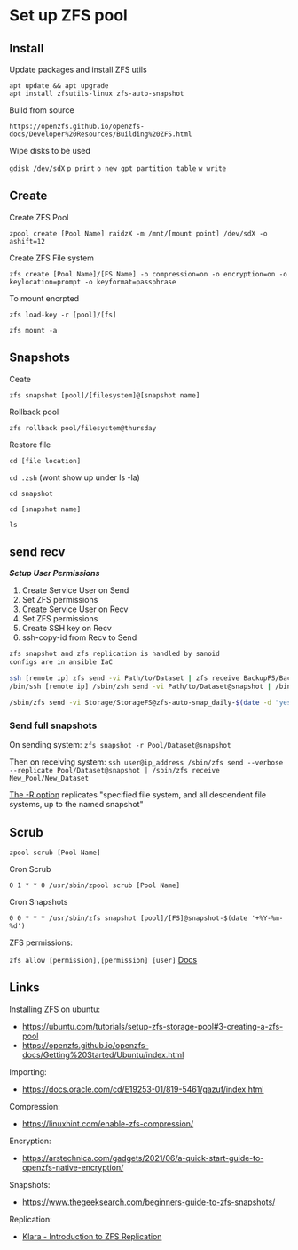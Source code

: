 # Set up ZFS pool 

## Install

Update packages and install ZFS utils

`apt update && apt upgrade`  
`apt install zfsutils-linux zfs-auto-snapshot`

Build from source

`https://openzfs.github.io/openzfs-docs/Developer%20Resources/Building%20ZFS.html`

Wipe disks to be used

`gdisk /dev/sdX`
`p print`
`o new gpt partition table`
`w write`

## Create

Create ZFS Pool

`zpool create [Pool Name] raidzX -m /mnt/[mount point] /dev/sdX -o ashift=12`

Create ZFS File system

`zfs create [Pool Name]/[FS Name] -o compression=on -o encryption=on -o keylocation=prompt -o keyformat=passphrase`

To mount encrpted

`zfs load-key -r [pool]/[fs]`

`zfs mount -a`

## Snapshots

Ceate

`zfs snapshot [pool]/[filesystem]@[snapshot name]`

Rollback pool

`zfs rollback pool/filesystem@thursday`

Restore file

`cd [file location]`

`cd .zsh` (wont show up under ls -la)

`cd snapshot`

`cd [snapshot name]`

`ls`

## send recv

***Setup User Permissions***

1. Create Service User on Send
2. Set ZFS permissions
4. Create Service User on Recv
5. Set ZFS permissions
6. Create SSH key on Recv
7. ssh-copy-id from Recv to Send

``` bash
zfs snapshot and zfs replication is handled by sanoid
configs are in ansible IaC

ssh [remote ip] zfs send -vi Path/to/Dataset | zfs receive BackupFS/BackupLocation
/bin/ssh [remote ip] /sbin/zsh send -vi Path/to/Dataset@snapshot | /bin/zfs receive BackupFS/BackupLocation

/sbin/zfs send -vi Storage/StorageFS@zfs-auto-snap_daily-$(date -d "yesterday" '+%Y-%m-%d')-1225 Storage/StorageFS@zfs-auto-snap_daily-$(date '+%Y-%m-%d')-1225 | /sbin/zfs receive Backup/BackupFS
```

### Send full snapshots

On sending system:
`zfs snapshot -r Pool/Dataset@snapshot`

Then on receiving system:
`ssh user@ip_address /sbin/zfs send --verbose --replicate Pool/Dataset@snapshot | /sbin/zfs receive New_Pool/New_Dataset`


[The -R option](https://openzfs.github.io/openzfs-docs/man/master/8/zfs-send.8.html#R) replicates "specified file system, and all descendent file systems, up to the named snapshot"
## Scrub

`zpool scrub [Pool Name]`

Cron Scrub

`0 1 * * 0 /usr/sbin/zpool scrub [Pool Name]`

Cron Snapshots

`0 0 * * * /usr/sbin/zfs snapshot [pool]/[FS]@snapshot-$(date '+%Y-%m-%d')`

ZFS permissions:

`zfs allow [permission],[permission] [user]`
[Docs](https://docs.oracle.com/cd/E19253-01/819-5461/gfkco/index.html)

## Links

Installing ZFS on ubuntu:

- <https://ubuntu.com/tutorials/setup-zfs-storage-pool#3-creating-a-zfs-pool>
- <https://openzfs.github.io/openzfs-docs/Getting%20Started/Ubuntu/index.html>

Importing:

- <https://docs.oracle.com/cd/E19253-01/819-5461/gazuf/index.html>

Compression:

- <https://linuxhint.com/enable-zfs-compression/>

Encryption:

- <https://arstechnica.com/gadgets/2021/06/a-quick-start-guide-to-openzfs-native-encryption/>

Snapshots:

- <https://www.thegeeksearch.com/beginners-guide-to-zfs-snapshots/>

Replication:

- [Klara - Introduction to ZFS Replication](https://klarasystems.com/articles/introduction-to-zfs-replication/)
